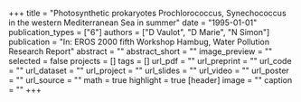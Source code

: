 +++
title = "Photosynthetic prokaryotes Prochlorococcus, Synechococcus in the western Mediterranean Sea in summer"
date = "1995-01-01"
publication_types = ["6"]
authors = ["D Vaulot", "D Marie", "N Simon"]
publication = "In: EROS 2000 fifth Workshop Hambug, Water Pollution Research Report"
abstract = ""
abstract_short = ""
image_preview = ""
selected = false
projects = []
tags = []
url_pdf = ""
url_preprint = ""
url_code = ""
url_dataset = ""
url_project = ""
url_slides = ""
url_video = ""
url_poster = ""
url_source = ""
math = true
highlight = true
[header]
image = ""
caption = ""
+++

